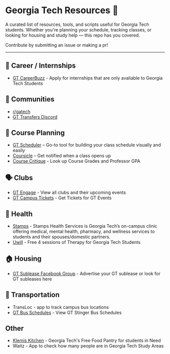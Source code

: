 # Georgia Tech Resources 🐝

A curated list of resources, tools, and scripts useful for Georgia Tech students. Whether you're planning your schedule, tracking classes, or looking for housing and study help — this repo has you covered.  

Contribute by submitting an issue or making a pr!  

---

## 💼 Career / Internships
- [GT CareerBuzz](https://gatech-csm.symplicity.com/students/app/home) - Apply for internships that are only avaliable to Georgia Tech Students

## 💬 Communities
- [r/gatech](https://www.reddit.com/r/gatech/)
- [GT Transfers Discord](https://discord.gg/CACBDaJeTy)

## 📅 Course Planning
- [GT Scheduler](https://www.gt-scheduler.org) – Go-to tool for building your class schedule visually and easily
- [Coursicle](https://www.coursicle.com) – Get notified when a class opens up
- [Course Critique](https://critique.gatech.edu) - Look up Course Grades and Professor GPA 

## 🗣️ Clubs
- [GT Engage](https://gatech.campuslabs.com/engage) - View all clubs and their upcoming events
- [GT Campus Tickets](https://studentcenter.gatech.edu/tickets) - Get Tickets for GT Events

## 🏥 Health
- [Stamps](https://health.gatech.edu) - Stamps Health Services is Georgia Tech’s on-campus clinic offering medical, mental health, pharmacy, and wellness services to students and their spouses/domestic partners.
- [Uwill](https://app.uwill.com/dashboard) - Free 4 sessions of Therapy for Georgia Tech Students

## 🏠 Housing
- [GT Sublease Facebook Group](https://www.facebook.com/groups/GeorgiaTechSubleasesRoommates) - Advertise your GT sublease or look for GT subleases here

## 🚐 Transportation
- TransLoc - app to track campus bus locations
- [GT Bus Schedules](https://www.pts.gatech.edu/shuttles/stinger/) - View GT Stinger Bus Schedules

## Other
- [Klemis Kitchen](https://star.studentlife.gatech.edu/klemis-kitchen) - Georgia Tech's Free Food Pantry for students in Need
- Waitz - App to check how many people are in Georgia Tech Study Areas





